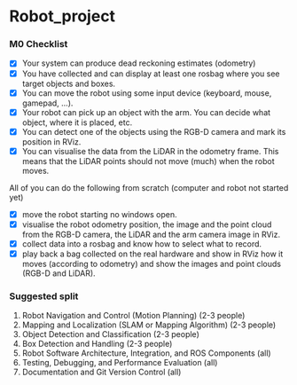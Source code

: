 # Robot_project

### M0 Checklist

- [x] Your system can produce dead reckoning estimates (odometry)
- [x] You have collected and can display at least one rosbag where you see target objects and boxes.
- [x] You can move the robot using some input device (keyboard, mouse, gamepad, ...).
- [x] Your robot can pick up an object with the arm. You can decide what object, where it is placed, etc.
- [x] You can detect one of the objects using the RGB-D camera and mark its position in RViz.
- [x] You can visualise the data from the LiDAR in the odometry frame. This means that the LiDAR points should not move (much) when the robot moves.
    
All of you can do the following from scratch (computer and robot not started yet)

- [x] move the robot starting no windows open.
- [x] visualise the robot odometry position, the image and the point cloud from the RGB-D camera, the LiDAR and the arm camera image in RViz.
- [x] collect data into a rosbag and know how to select what to record.
- [x] play back a bag collected on the real hardware and show in RViz how it moves (according to odometry) and show the images and point clouds (RGB-D and LiDAR).

### Suggested split 
1. Robot Navigation and Control (Motion Planning) (2-3 people)
2. Mapping and Localization (SLAM or Mapping Algorithm) (2-3 people)
3. Object Detection and Classification (2-3 people)
4. Box Detection and Handling (2-3 people)
5. Robot Software Architecture, Integration, and ROS Components (all)
6. Testing, Debugging, and Performance Evaluation (all)
7. Documentation and Git Version Control (all)

